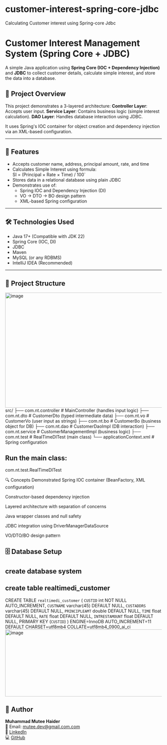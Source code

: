 # customer-interest-spring-core-jdbc
Calculating Customer interest  using Spring-core Jdbc

# Customer Interest Management System (Spring Core + JDBC)

A simple Java application using **Spring Core (IOC + Dependency Injection)** and **JDBC** to collect customer details, calculate simple interest, and store the data into a database.

## 🧾 Project Overview

This project demonstrates a 3-layered architecture:
 **Controller Layer**: Accepts user input.
 **Service Layer**: Contains business logic (simple interest calculation).
 **DAO Layer**: Handles database interaction using JDBC.

It uses Spring's IOC container for object creation and dependency injection via an XML-based configuration.

---

## 📌 Features

- Accepts customer name, address, principal amount, rate, and time
- Calculates Simple Interest using formula:  
  SI = (Principal × Rate × Time) / 100`
- Stores data in a relational database using plain JDBC
- Demonstrates use of:
  - Spring IOC and Dependency Injection (DI)
  - VO → DTO → BO design pattern
  - XML-based Spring configuration

---

## 🛠️ Technologies Used

- Java 17+ (Compatible with JDK 22)
- Spring Core (IOC, DI)
- JDBC
- Maven
- MySQL (or any RDBMS)
- IntelliJ IDEA (Recommended)

---

## 📂 Project Structure

<img width="976" height="369" alt="image" src="https://github.com/user-attachments/assets/6af1e655-1201-4da0-bf40-3e925d771aa9" />
src/
├── com.nt.controller # MainController (handles input logic)
├── com.nt.dto # CustomerDto (typed intermediate data)
├── com.nt.vo # CustomerVo (user input as strings)
├── com.nt.bo # CustomerBo (business object for DB)
├── com.nt.dao # CustomerDaoImpl (DB interaction)
├── com.nt.service # CustomerManagementImpl (business logic)
├── com.nt.test # RealTimeDITest (main class)
└── applicationContext.xml # Spring configuration


## Run the main class:

com.nt.test.RealTimeDITest


🔍 Concepts Demonstrated
Spring IOC container (BeanFactory, XML configuration)

Constructor-based dependency injection

Layered architecture with separation of concerns

Java wrapper classes and null safety

JDBC integration using DriverManagerDataSource

VO/DTO/BO design pattern



## 🗄️ Database Setup

## create database system
## create table realtimedi_customer

CREATE TABLE `realtimedi_customer` (
  `CUSTID` int NOT NULL AUTO_INCREMENT,
  `CUSTNAME` varchar(45) DEFAULT NULL,
  `CUSTADDRS` varchar(45) DEFAULT NULL,
  `PRINCIPLEAMT` double DEFAULT NULL,
  `TIME` float DEFAULT NULL,
  `RATE` float DEFAULT NULL,
  `INTRESTAMOUNT` float DEFAULT NULL,
  PRIMARY KEY (`CUSTID`)
) ENGINE=InnoDB AUTO_INCREMENT=11 DEFAULT CHARSET=utf8mb4 COLLATE=utf8mb4_0900_ai_ci
<img width="1085" height="215" alt="image" src="https://github.com/user-attachments/assets/3dca3b9b-dc5e-47cb-b160-5e4537cd2430" />


## 👤 Author

**Muhammad Mutee Haider**  
📧 Email: mutee.dev@gmail.com.com  
🔗 [LinkedIn](www.linkedin.com/in/muhammad-mutee-haider-21a910369)  
💻 [GitHub](https://github.com/mutee-haider)
